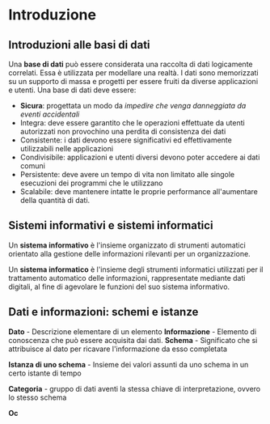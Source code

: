 
# Introduzione

## Introduzioni alle basi di dati

Una **base di dati** può essere considerata una raccolta di dati logicamente correlati.
Essa è utilizzata per modellare una realtà.
I dati sono memorizzati su un supporto di massa e progetti per essere fruiti da diverse applicazioni e utenti.
Una base di dati deve essere:
- **Sicura**: progettata un modo da *impedire che venga danneggiata da eventi accidentali*
- Integra: deve essere garantito che le operazioni effettuate da utenti autorizzati non provochino una perdita di consistenza dei dati
- Consistente: i dati devono essere significativi ed effettivamente utilizzabili nelle applicazioni
- Condivisibile: applicazioni e utenti diversi devono poter accedere ai dati comuni
- Persistente: deve avere un tempo di vita non limitato alle singole esecuzioni dei programmi che le utilizzano
- Scalabile: deve mantenere intatte le proprie performance all'aumentare della quantità di dati.

## Sistemi informativi e sistemi informatici

Un **sistema informativo** è l'insieme organizzato di strumenti automatici orientato alla gestione delle informazioni rilevanti per un organizzazione.

Un **sistema informatico** è l'insieme degli strumenti informatici utilizzati per il trattamento automatico delle informazioni, rappresentate mediante dati digitali, al fine di agevolare le funzioni del suo sistema informativo.

## Dati e informazioni: schemi e istanze

**Dato** - Descrizione elementare di un elemento
**Informazione** - Elemento di conoscenza che può essere acquisita dai dati.
**Schema** - Significato che si attribuisce al dato per ricavare l'informazione da esso completata

**Istanza di uno schema** - Insieme dei valori assunti da uno schema in un certo istante di tempo

**Categoria** - gruppo di dati aventi la stessa chiave di interpretazione, ovvero lo stesso schema

**Oc**

<!--stackedit_data:
eyJoaXN0b3J5IjpbLTczNDg0ODM1MCwtMTg1MDE4NDA0NCwtMT
AxODE3NTQxM119
-->